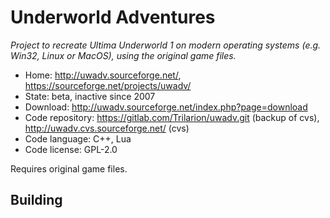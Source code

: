 # Underworld Adventures

_Project to recreate Ultima Underworld 1 on modern operating systems (e.g. Win32, Linux or MacOS), using the original game files._

- Home: http://uwadv.sourceforge.net/, https://sourceforge.net/projects/uwadv/
- State: beta, inactive since 2007
- Download: http://uwadv.sourceforge.net/index.php?page=download
- Code repository: https://gitlab.com/Trilarion/uwadv.git (backup of cvs), http://uwadv.cvs.sourceforge.net/ (cvs)
- Code language: C++, Lua
- Code license: GPL-2.0

Requires original game files.

## Building

